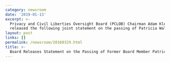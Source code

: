 ```yaml
---
category: newsroom
date: '2019-01-13'
excerpt: >-
  Privacy and Civil Liberties Oversight Board (PCLOB) Chairman Adam Klein and Board Members Edward Felten and Jane Nitze have 
  released the following joint statement on the passing of Patricia Wald, who served as a Board Member from 2012-2017:
layout: post
links: []
permalink: /newsroom/20160329.html
title: >-
  Board Releases Statement on the Passing of Former Board Member Patricia Wald.
---
```

